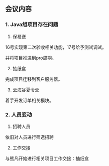 ## 会议内容

### 1. Java组项目存在问题

1. 保易送

16号实现第二次验收相关功能，17号给予测试调试。


并将项目推进到pro周期。


2. 抽纸盒

完成项目迁移到客户服务器。

3. 云海谷夏令营

着手开发订单相关模块。



### 2. 人员变动


1. 招聘人员

依旧对人员进行筛选招聘

2. 工作交接

与熊凡开始进行相关项目工作交接：抽纸盒

